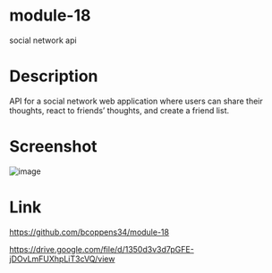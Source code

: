 # module-18
social network api

# Description
 API for a social network web application where users can share their thoughts, react to friends’ thoughts, and create a friend list.

# Screenshot
 ![image](https://github.com/bcoppens34/module-18/assets/138166854/93fe7d0c-7bc2-488c-ab77-c24277fdf57f)

# Link
https://github.com/bcoppens34/module-18

https://drive.google.com/file/d/1350d3v3d7pGFE-jDOvLmFUXhpLiT3cVQ/view

